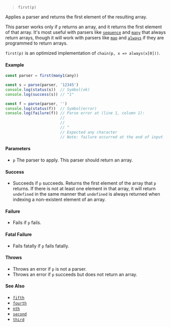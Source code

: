 <!--
 Copyright (c) 2020 Thomas J. Otterson
 
 This software is released under the MIT License.
 https://opensource.org/licenses/MIT
-->

> `first(p)`

Applies a parser and returns the first element of the resulting array.

This parser works only if `p` returns an array, and it returns the first element of that array. It's most useful with parsers like [`sequence`](sequence.md) and [`many`](many.md) that always return arrays, though it will work with parsers like [`map`](map.md) and [`always`](always.md) if they are programmed to return arrays.

`first(p)` is an optimized implementation of `chain(p, x => always(x[0]))`.

#### Example

```javascript
const parser = first(many1(any))

const s = parse(parser, '12345')
console.log(status(s))  // Symbol(ok)
console.log(success(s)) // "1"

const f = parse(parser, '')
console.log(status(f))  // Symbol(error)
console.log(failure(f)) // Parse error at (line 1, column 1):
                        //
                        // 
                        // ^
                        // Expected any character
                        // Note: failure occurred at the end of input
```

#### Parameters

* `p` The parser to apply. This parser should return an array.

#### Success

* Succeeds if `p` succeeds. Returns the first element of the array that `p` returns. If there is not at least one element in that array, it will return `undefined` in the same manner that `undefined` is always returned when indexing a non-existent element of an array.

#### Failure

* Fails if `p` fails.

#### Fatal Failure

* Fails fatally if `p` fails fatally.

#### Throws

* Throws an error if `p` is not a parser.
* Throws an error if `p` succeeds but does not return an array.

#### See Also

* [`fifth`](fifth.md)
* [`fourth`](fourth.md)
* [`nth`](nth.md)
* [`second`](second.md)
* [`third`](third.md)